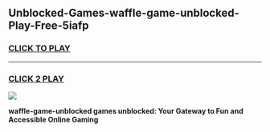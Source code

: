 
## Unblocked-Games-waffle-game-unblocked-Play-Free-5iafp
<h3>
<a href="https://premium76.site?title=waffle-game-unblocked&ref=22A">CLICK TO PLAY</a></h3>
<hr>

<h3>
<a href="https://premium76.site?title=waffle-game-unblocked&ref=22A">CLICK 2 PLAY</a>
  
</h3>

<a href="https://premium76.site?title=waffle-game-unblocked&ref=22A"><img src="https://clearcache.store/games.png"></a>


**waffle-game-unblocked games unblocked: Your Gateway to Fun and Accessible Online Gaming**
